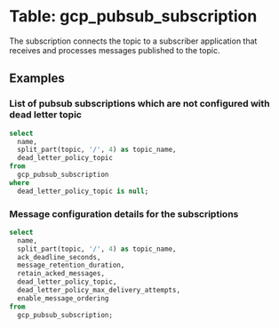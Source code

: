 # Table: gcp_pubsub_subscription

The subscription connects the topic to a subscriber application that receives and processes messages published to the topic.

## Examples

### List of pubsub subscriptions which are not configured with dead letter topic

```sql
select
  name,
  split_part(topic, '/', 4) as topic_name,
  dead_letter_policy_topic
from
  gcp_pubsub_subscription
where
  dead_letter_policy_topic is null;
```


### Message configuration details for the subscriptions

```sql
select
  name,
  split_part(topic, '/', 4) as topic_name,
  ack_deadline_seconds,
  message_retention_duration,
  retain_acked_messages,
  dead_letter_policy_topic,
  dead_letter_policy_max_delivery_attempts,
  enable_message_ordering
from
  gcp_pubsub_subscription;
```